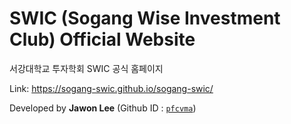 # SWIC (Sogang Wise Investment Club) Official Website
서강대학교 투자학회 SWIC 공식 홈페이지

Link: https://sogang-swic.github.io/sogang-swic/

Developed by **Jawon Lee** (Github ID : [`pfcvma`](https://github.com/pfcvma))
